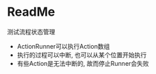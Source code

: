 # ReadMe

测试流程状态管理

- ActionRunner可以执行Action数组
- 执行的过程可以中断, 也可以从某个位置开始执行
- 有些Action是无法中断的, 故而停止Runner会失败
